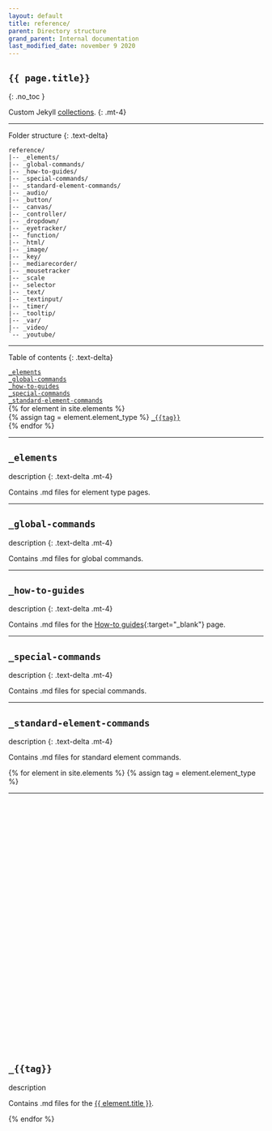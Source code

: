 ```yaml
---
layout: default
title: reference/
parent: Directory structure
grand_parent: Internal documentation
last_modified_date: november 9 2020
---
```


## `{{ page.title}}`
{: .no_toc }

Custom Jekyll [collections](https://jekyllrb.com/docs/step-by-step/09-collections/).
{: .mt-4}

---

Folder structure
{: .text-delta}

```treeview
reference/
|-- _elements/
|-- _global-commands/
|-- _how-to-guides/
|-- _special-commands/
|-- _standard-element-commands/
|-- _audio/
|-- _button/
|-- _canvas/
|-- _controller/
|-- _dropdown/
|-- _eyetracker/
|-- _function/
|-- _html/
|-- _image/
|-- _key/
|-- _mediarecorder/
|-- _mousetracker
|-- _scale
|-- _selector
|-- _text/
|-- _textinput/
|-- _timer/
|-- _tooltip/
|-- _var/
|-- _video/
`-- _youtube/
```

---

Table of contents
{: .text-delta}

<div class="command-table mt-2 mb-6">
  <div><a href="#_elements"><code>_elements</code></a></div>
  <div><a href="#_global-commands"><code>_global-commands</code></a></div>
  <div><a href="#_how-to-guides"><code>_how-to-guides</code></a></div>
  <div><a href="#_special-commands"><code>_special-commands</code></a></div>
  <div><a href="#_standard-element-commands"><code>_standard-element-commands</code></a></div>
  {% for element in site.elements %}
  <div>
      {% assign tag = element.element_type %}
      <a href="#_{{tag}}"><code>_{{tag}}</code></a>
  </div>
  {% endfor %}
</div>

---

## `_elements`
description
{: .text-delta .mt-4}

Contains .md files for element type pages.

---

## `_global-commands`
description
{: .text-delta .mt-4}

Contains .md files for global commands.

---

## `_how-to-guides`
description
{: .text-delta .mt-4}

Contains .md files for the [How-to guides]({{site.baseurl}}/docs/how-to-guides){:target="_blank"} page.

---

## `_special-commands`
description
{: .text-delta .mt-4}

Contains .md files for special commands.

---

## `_standard-element-commands`
description
{: .text-delta .mt-4}

Contains .md files for standard element commands.


{% for element in site.elements %}
  {% assign tag = element.element_type %}
  <hr>

  <h2 id="_{{tag}}"><a href="#_{{tag}}" class="anchor-heading" aria-labelledby="_{{tag}}"><svg viewBox="0 0 16 16" aria-hidden="true"><use xlink:href="#svg-link"></use></svg></a><code>_{{tag}}</code></h2> 

  <p class="text-delta mt-4">description</p>
  <p> Contains .md files for the <a href="{{ element.url | absolute_url}}" target="_blank">{{ element.title }}</a>.<p>

{% endfor %}